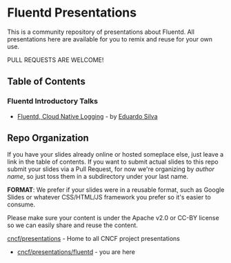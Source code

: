 # Fluentd Presentations

This is a community repository of presentations about Fluentd. All presentations here are available for you to remix and reuse for your own use.

PULL REQUESTS ARE WELCOME! 

## Table of Contents

### Fluentd Introductory Talks

- [Fluentd, Cloud Native Logging](https://docs.google.com/presentation/d/1Oy6jYfh5foHy5TXLw3E7ZneaHWeUInaUI-y9Z8pro8A) - by [Eduardo Silva](http://twitter.com/edsiper)

## Repo Organization

If you have your slides already online or hosted someplace else, just leave a link in the table of contents. If you want to submit actual slides to this repo submit your slides via a Pull Request, for now we're organizing by _author name_, so just toss them in a subdirectory under your last name.

**FORMAT**: We prefer if your slides were in a reusable format, such as Google Slides or whatever CSS/HTML/JS framework you prefer so it's easier to consume.

Please make sure your content is under the Apache v2.0 or CC-BY license so we can easily share and reuse the content.

[cncf/presentations](https://github.com/cncf/presentations) - Home to all CNCF project presentations
- [cncf/presentations/fluentd](https://github.com/cncf/presentations/tree/master/fluentd) - you are here
